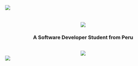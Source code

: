 <img aligh="right" src="https://visitor-badge.laobi.icu/badge?page_id=MichelleFMB.MichelleFMB" />

<h1 align="center">
  <img src="https://readme-typing-svg.herokuapp.com/?font=Fira+Code&center=true&vCenter=true&pause=1000&color=F73BB4FF&width=435&lines=Hi!+I'm+Michelle+Moreno!;" />
</h1>

<h3 align= "center">
  A Software Developer Student from Peru
</h3>

<br/>

<div align= "center">
  <img src="https://github-readme-stats.vercel.app/api?username=MichelleFMB&show_icons=true&theme=omni"/>
</div>

<div>
  <img src="[https://github-readme-stats.vercel.app/api?username=MichelleFMB&show_icons=true&theme=omni](https://www.google.com/url?sa=i&url=https%3A%2F%2Fanimesher.com%2Fentry%2Fgirl-cute-shionji-yuuko-1828551%2F&psig=AOvVaw2vvtf1dGBUS8X7I5-DruaU&ust=1704483167213000&source=images&cd=vfe&ved=0CBEQjRxqFwoTCNiN2d-8xIMDFQAAAAAdAAAAABAm)https://www.google.com/url?sa=i&url=https%3A%2F%2Fanimesher.com%2Fentry%2Fgirl-cute-shionji-yuuko-1828551%2F&psig=AOvVaw2vvtf1dGBUS8X7I5-DruaU&ust=1704483167213000&source=images&cd=vfe&ved=0CBEQjRxqFwoTCNiN2d-8xIMDFQAAAAAdAAAAABAm"/>
</div>
